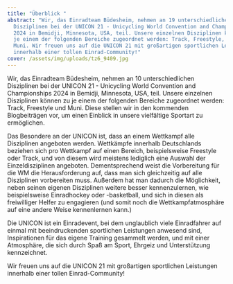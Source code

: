 ```yaml
---
title: "Überblick "
abstract: "Wir, das Einradteam Büdesheim, nehmen an 19 unterschiedlichen
  Disziplinen bei der UNICON 21 - Unicycling World Convention and Championships
  2024 in Bemidji, Minnesota, USA, teil. Unsere einzelnen Disziplinen können zu
  je einem der folgenden Bereiche zugeordnet werden: Track, Freestyle, Urban und
  Muni. Wir freuen uns auf die UNICON 21 mit großartigen sportlichen Leistungen
  innerhalb einer tollen Einrad-Community!"
cover: /assets/img/uploads/tz6_9409.jpg
---
```

Wir, das Einradteam Büdesheim, nehmen an 10 unterschiedlichen Disziplinen bei der UNICON 21 - Unicycling World Convention and Championships 2024 in Bemidji, Minnesota, USA, teil. Unsere einzelnen Disziplinen können zu je einem der folgenden Bereiche zugeordnet werden: Track, Freestyle und Muni. Diese stellen wir in den kommenden Blogbeiträgen vor, um einen Einblick in unsere vielfältige Sportart zu ermöglichen.

Das Besondere an der UNICON ist, dass an einem Wettkampf alle Disziplinen angeboten werden. Wettkämpfe innerhalb Deutschlands beziehen sich pro Wettkampf auf einen Bereich, beispielsweise Freestyle oder Track, und von diesem wird meistens lediglich eine Auswahl der Einzeldisziplinen angeboten. Dementsprechend weist die Vorbereitung für die WM die Herausforderung auf, dass man sich gleichzeitig auf alle Disziplinen vorbereiten muss. Außerdem hat man dadurch die Möglichkeit, neben seinen eigenen Disziplinen weitere besser kennenzulernen, wie beispielsweise Einradhockey oder -basketball, und sich in diesen als freiwilliger Helfer zu engagieren (und somit noch die Wettkampfatmosphäre auf eine andere Weise kennenlernen kann.)

Die UNICON ist ein Einradevent, bei dem unglaublich viele Einradfahrer auf einmal mit beeindruckenden sportlichen Leistungen anwesend sind, Inspirationen für das eigene Training gesammelt werden, und mit einer Atmosphäre, die sich durch Spaß am Sport, Ehrgeiz und Unterstützung kennzeichnet.

Wir freuen uns auf die UNICON 21 mit großartigen sportlichen Leistungen innerhalb einer tollen Einrad-Community!
